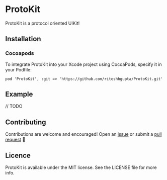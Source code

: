 # ProtoKit

ProtoKit is a protocol oriented UIKit!

## Installation

### Cocoapods
To integrate ProtoKit into your Xcode project using CocoaPods, specify it in your Podfile:

```
pod 'ProtoKit', :git => 'https://github.com/riteshhgupta/ProtoKit.git'
```

## Example
// TODO

## Contributing

Contributions are welcome and encouraged! Open an [issue](https://github.com/riteshhgupta/ProtoKit/issues/new) or submit a [pull request](https://github.com/riteshhgupta/ProtoKit/compare) 🚀

## Licence

ProtoKit is available under the MIT license. See the LICENSE file for more info.
